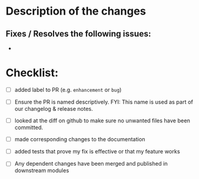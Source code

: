 # Description of the changes <!-- required! -->

<!-- Briefly describe the changes you have made. This helps the reviewer understand the changes. -->


## Fixes / Resolves the following issues:
<!-- add the issues here. -->
- 


# Checklist:

<!-- Please remove any items from this checklist that are not applicable to this PR. -->

- [ ] added label to PR (e.g. `enhancement` or `bug`)
- [ ] Ensure the PR is named descriptively. FYI: This name is used as part of our changelog & release notes.
- [ ] looked at the diff on github to make sure no unwanted files have been committed. 
- [ ] made corresponding changes to the documentation
- [ ] added tests that prove my fix is effective or that my feature works
- [ ] Any dependent changes have been merged and published in downstream modules

